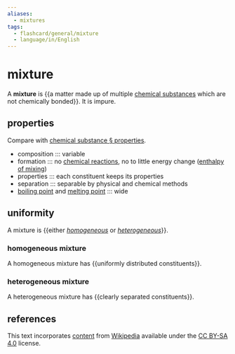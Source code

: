 ```yaml
---
aliases:
  - mixtures
tags:
  - flashcard/general/mixture
  - language/in/English
---
```


# mixture

A __mixture__ is {{a matter made up of multiple [chemical substances](chemical%20substance.md) which are not chemically bonded}}. It is impure. <!--SR:!2025-08-01,532,250-->

## properties

Compare with [chemical substance § properties](chemical%20substance.md#properties).

- composition ::: variable <!--SR:!2027-07-07,1104,290!2024-12-13,211,333-->
- formation ::: no [chemical reactions](chemical%20reaction.md), no to little energy change ([enthalpy of mixing](enthalpy%20of%20mixing.md)) <!--SR:!2025-02-28,329,270!2025-06-04,352,353-->
- properties ::: each constituent keeps its properties <!--SR:!2025-08-29,644,310!2025-04-15,311,353-->
- separation ::: separable by physical and chemical methods <!--SR:!2027-02-14,1014,330!2025-05-13,334,353-->
- [boiling point](boiling%20point.md) and [melting point](melting%20point.md) ::: wide <!--SR:!2026-09-13,907,330!2025-02-25,274,353-->

## uniformity

A mixture is {{either _[homogeneous](#homogeneous%20mixture)_ or _[heterogeneous](#heterogeneous%20mixture)_}}. <!--SR:!2025-10-19,688,310-->

### homogeneous mixture

A homogeneous mixture has {{uniformly distributed constituents}}. <!--SR:!2026-04-13,783,290-->

### heterogeneous mixture

A heterogeneous mixture has {{clearly separated constituents}}. <!--SR:!2024-10-09,375,290-->

## references

This text incorporates [content](https://en.wikipedia.org/wiki/mixture) from [Wikipedia](Wikipedia.md) available under the [CC BY-SA 4.0](https://creativecommons.org/licenses/by-sa/4.0/) license.
